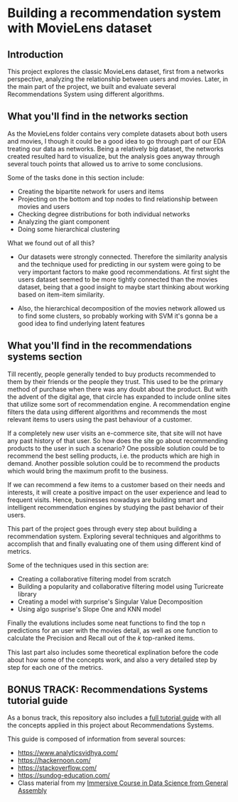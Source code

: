 # Building a recommendation system with MovieLens dataset

## Introduction

This project explores the classic MovieLens dataset, first from a networks perspective, analyzing the relationship between users and movies. Later, in the main part of the project, we built and evaluate several Recommendations System using different algorithms.

## What you'll find in the networks section

As the MovieLens folder contains very complete datasets about both users and movies, I though it could be a good idea to go through part of our EDA treating our data as networks. Being a relatively big dataset, the networks created resulted hard to visualize, but the analysis goes anyway through several touch points that allowed us to arrive to some conclusions.

Some of the tasks done in this section include:

* Creating the bipartite network for users and items
* Projecting on the bottom and top nodes to find relationship between movies and users
* Checking degree distributions for both individual networks
* Analyzing the giant component
* Doing some hierarchical clustering 

What we found out of all this?

* Our datasets were strongly connected. Therefore the similarity analysis and the technique used for predicting in our system were going to be very important factors to make good recommendations. At first sight the users dataset seemed to be more tightly connected than the movies dataset, being that a good insight to maybe start thinking about working based on item-item similarity.

* Also, the hierarchical decomposition of the movies network allowed us to find some clusters, so probably working with SVM it's gonna be a good idea to find underlying latent features

## What you'll find in the recommendations systems section

Till recently, people generally tended to buy products recommended to them by their friends or the people they trust. This used to be the primary method of purchase when there was any doubt about the product. But with the advent of the digital age, that circle has expanded to include online sites that utilize some sort of recommendation engine. A recommendation engine filters the data using different algorithms and recommends the most relevant items to users using the past behaviour of a customer.

If a completely new user visits an e-commerce site, that site will not have any past history of that user. So how does the site go about recommending products to the user in such a scenario? One possible solution could be to recommend the best selling products, i.e. the products which are high in demand. Another possible solution could be to recommend the products which would bring the maximum profit to the business.

If we can recommend a few items to a customer based on their needs and interests, it will create a positive impact on the user experience and lead to frequent visits. Hence, businesses nowadays are building smart and intelligent recommendation engines by studying the past behavior of their users.

This part of the project goes through every step about building a recommendation system. Exploring several techniques and algorithms to accomplish that and finally evaluating one of them using different kind of metrics.

Some of the techniques used in this section are:

* Creating a collaborative filtering model from scratch
* Building a popularity and collaborative filtering model using Turicreate library
* Creating a model with surprise's Singular Value Decomposition
* Using algo susprise's Slope One and KNN model 

Finally the evalutions includes some neat functions to find the top n predictions for an user with the movies detail, as well as one function to calculate the Precision and Recall out of the 𝑘 top-ranked items.

This last part also includes some theoretical explination before the code about how some of the concepts work, and also a very detailed step by step for each one of the metrics.

## BONUS TRACK: Recommendations Systems tutorial guide

As a bonus track, this repository also includes a [full tutorial guide](./Introduction_to_recommendations_systems.pdf) with all the concepts applied in this project about Recommendations Systems.

This guide is composed of information from several sources:
* https://www.analyticsvidhya.com/
* https://hackernoon.com/
* https://stackoverflow.com/
* https://sundog-education.com/
* Class material from my [Immersive Course in Data Science from General Assembly](./https://generalassemb.ly/education/data-science-immersive)
